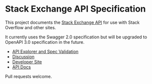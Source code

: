 # Stack Exchange API Specification

This project documents the [Stack Exchange API](https://api.stackexchange.com/) for use with Stack Overflow and other sites.

It currently uses the Swagger 2.0 specification but will be upgraded to OpenAPI 3.0 specification in the future.

* [API Explorer and Spec Validation](http://petstore.swagger.io/?url=https://grokify.github.io/stack-exchange-api-spec/swagger_2.0_spec.yaml)
* [Discussion](https://meta.stackexchange.com/questions/309987/is-there-a-swagger-openapi-2-0-spec-for-the-stack-exchange-api)
* [Developer Site](https://api.stackexchange.com/)
* [API Docs](https://api.stackexchange.com/docs)

Pull requests welcome.